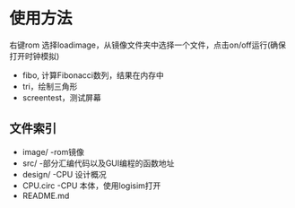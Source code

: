 # 使用方法
右键rom 选择loadimage，从镜像文件夹中选择一个文件，点击on/off运行(确保打开时钟模拟)
- fibo, 计算Fibonacci数列，结果在内存中
- tri，绘制三角形
- screentest，测试屏幕

## 文件索引
- image/     -rom镜像
- src/     -部分汇编代码以及GUI编程的函数地址
- design/  -CPU 设计概况
- CPU.circ -CPU 本体，使用logisim打开
- README.md

